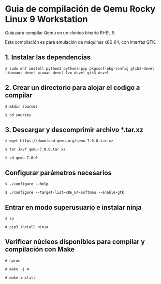 # Guia de compilación de Qemu Rocky Linux 9 Workstation
Guia para compilar Qemu en un clonico binario RHEL 9.

Esta compilación es para emulación de máquinas x86_64, con interfaz GTK.

## 1. Instalar las dependencias

```$ sudo dnf install python3 python3-pip pkgconf-pkg-config glib2-devel libmount-devel pixman-devel lzo-devel gtk3-devel```

## 2. Crear un directorio para alojar el codigo a compilar

```$ mkdir sources```

```$ cd sources```

## 3. Descargar y descomprimir archivo *.tar.xz

```$ wget https://download.qemu.org/qemu-7.0.0.tar.xz```

```$ tar Jxvf qemu-7.0.0.tar.xz```

```$ cd qemu-7.0.0```

## Configurar parámetros necesarios

```$ ./configure --help```

```$ ./configure --target-list=x86_64-softmmu --enable-gtk```

## Entrar en modo superusuario e instalar ninja

```$ su```

```# pip3 install ninja```

## Verificar núcleos disponibles para compilar y compilación con Make

```# nproc```

```# make -j 4```

```# make install```
